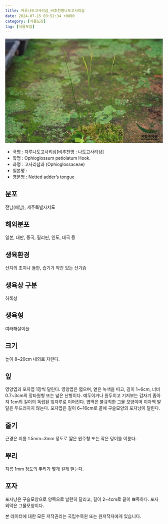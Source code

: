 ```yaml
---
title: 자루나도고사리삼_비추천명나도고사리삼
date: 2024-07-15 03:52:34 +0800
category: [식물도감]
tag: [식물도감]
---
```




![자루나도고사리삼[비추천명 : 나도고사리삼]](/assets/img/fileUpload/plants/basic/Ophioglossaceae/Ophioglossum/382/382_1_th2.jpg)
- 국명 : 자루나도고사리삼[비추천명 : 나도고사리삼]
- 학명 : Ophioglossum petiolatum Hook.
- 과명 : 고사리삼과 (Ophioglossaceae)
- 일본명 : 
- 영문명 : Netted adder’s tongue


## 분포
전남(해남), 제주특별자치도
## 해외분포
일본, 대만, 중국, 필리핀, 인도, 태국 등
## 생육환경
산지의 초지나 들판, 습기가 약간 있는 산기슭
## 생육상 구분
하록성
## 생육형
여러해살이풀
## 크기
높이 8~20cm 내외로 자란다.
## 잎
영양엽과 포자엽 1장씩 달린다. 영양엽은 엷으며, 옅은 녹색을 띠고, 길이 1~6cm, 너비 0.7~3cm의 장타원형 또는 넓은 난형이다. 예두이거나 원두이고 기저부는 갑자기 좁아져 1cm의 길이의 독립된 잎자루로 이어진다. 엽맥은 불규칙한 그물 모양이며 이차맥 발달은 두드러지지 않는다. 포자엽은 길이 6~16cm로 끝에 구슬모양의 포자낭이 달린다.
## 줄기
근경은 지름 1.5mm~3mm 정도로 짧은 원주형 또는 작은 덩이를 이룬다.
## 뿌리
지름 1mm 정도의 뿌리가 몇개 길게 뻗는다.
## 포자
포자낭은 구슬모양으로 양쪽으로 날란히 달리고, 길이 2~4cm로 끝이 뾰족하다. 포자 외막은 그물모양이다.






본 데이터에 대한 모든 저작권리는 국립수목원 또는 원저작자에게 있습니다.
